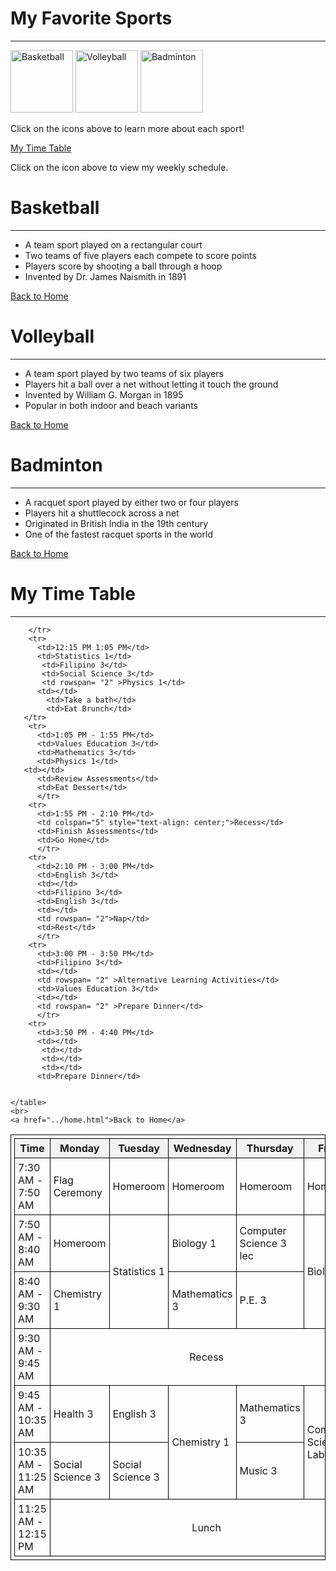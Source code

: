 <!DOCTYPE html>
<html lang="en">
<head>
    <meta charset="UTF-8">
    <meta name="viewport" content="width=device-width, initial-scale=1.0">
    <title>My Favorite Sports</title>
</head>
<body>
    <h1>My Favorite Sports</h1>
    <hr>
    <a href="files/basketball.html"><img src="bball.jpg" alt="Basketball" width="100" height="100"></a>
    <a href="files/volleyball.html"><img src="vball.jpg" alt="Volleyball" width="100" height="100"></a>
    <a href="files/badminton.html"><img src="badminton.jpg" alt="Badminton" width="100" height="100"></a>
    <p>Click on the icons above to learn more about each sport!</p>
    <a href="files/timetable.html">My Time Table</a>
    <p>Click on the icon above to view my weekly schedule.</p>
</body>
</html>
<!DOCTYPE html>
<html lang="en">
<head>
    <meta charset="UTF-8">
    <meta name="viewport" content="width=device-width, initial-scale=1.0">
    <title>Basketball</title>
</head>
<body>
    <h1>Basketball</h1>
    <hr>
    <ul>
        <li>A team sport played on a rectangular court</li>
        <li>Two teams of five players each compete to score points</li>
        <li>Players score by shooting a ball through a hoop</li>
        <li>Invented by Dr. James Naismith in 1891</li>
    </ul>
    <a href="../home.html">Back to Home</a>
</body>
<!DOCTYPE html>
<html lang="en">
<head>
    <meta charset="UTF-8">
    <meta name="viewport" content="width=device-width, initial-scale=1.0">
    <title>Volleyball</title>
</head>
<body>
    <h1>Volleyball</h1>
    <hr>
    <ul>
        <li>A team sport played by two teams of six players</li>
        <li>Players hit a ball over a net without letting it touch the ground</li>
        <li>Invented by William G. Morgan in 1895</li>
        <li>Popular in both indoor and beach variants</li>
    </ul>
    <a href="../home.html">Back to Home</a>
</body>
</html>
<!DOCTYPE html>
<html lang="en">
<head>
    <meta charset="UTF-8">
    <meta name="viewport" content="width=device-width, initial-scale=1.0">
    <title>Badminton</title>
</head>
<body>
    <h1>Badminton</h1>
    <hr>
    <ul>
        <li>A racquet sport played by either two or four players</li>
        <li>Players hit a shuttlecock across a net</li>
        <li>Originated in British India in the 19th century</li>
        <li>One of the fastest racquet sports in the world</li>
    </ul>
    <a href="../home.html">Back to Home</a>
</body>
</html>
<!DOCTYPE html>
<html lang="en">
<head>
    <meta charset="UTF-8">
    <meta name="viewport" content="width=device-width, initial-scale=1.0">
    <title>My Time Table</title>
    <style>
        table, th, td {
            border: 1px solid black;
            border-collapse: collapse;
            padding: 5px;
        }
        th {
            background-color: #f2f2f2;
        }
    </style>
</head>
<body>
    <h1>My Time Table</h1>
    <hr>
    <table>
        <tr>
            <th>Time</th>
            <th>Monday</th>
            <th>Tuesday</th>
            <th>Wednesday</th>
            <th>Thursday</th>
            <th>Friday</th>
            <th>Saturday</th>
            <th>Sunday</th>
        </tr>
        <tr>
            <td>7:30 AM - 7:50 AM</td>
            <td>Flag Ceremony</td>
            <td>Homeroom</td>
            <td>Homeroom</td>
            <td>Homeroom</td>
            <td>Homeroom</td>
            <td>Wake up</td>
            <td>Wake up</td>
        </tr>
        <tr>
            <td>7:50 AM - 8:40 AM</td>
            <td>Homeroom</td>
            <td rowspan="2" >Statistics 1</td>
            <td>Biology 1</td>
            <td>Computer Science 3 lec</td>
            <td rowspan="2" >Biology 1</td>
            <td>Eat Breakfast</td>
            <td>Phone</td>
        </tr>
        <tr>
            <td>8:40 AM - 9:30 AM</td>
            <td>Chemistry 1</td>
            <td>Mathematics 3</td>
            <td>P.E. 3</td>
            <td>Phone</td>
            <td>Take a bath</td>
        </tr>
        <tr>
            <td>9:30 AM - 9:45 AM</td>
            <td colspan="5" style="text-align: center;">Recess</td>
            <td>Play with cat</td>
            <td>Nap</td>
        </tr>
        <tr>
            <td>9:45 AM - 10:35 AM</td>
            <td>Health 3</td>
            <td>English 3 </td>
            <td rowspan= "2" >Chemistry 1</td>
            <td>Mathematics 3</td>
            <td rowspan= "2" >Computer Science 3 Lab</td>
            <td>Take a bath</td>
            <td>Church</td>
        </tr>
        <tr>
            <td>10:35 AM - 11:25 AM</td>
            <td>Social Science 3</td>
            <td>Social Science 3</td>
            <td>Music 3</td>
            <td>Use my phone</td>
            <td rowspan= "2" >Assignments</td>
        </tr>
        <tr>
            <td>11:25 AM - 12:15 PM</td>
            <td colspan="5" style="text-align: center;">Lunch</td>
          <td>Nap</td>
    
        </tr>
        <tr>
          <td>12:15 PM 1:05 PM</td>
          <td>Statistics 1</td>
           <td>Filipino 3</td>
           <td>Social Science 3</td>
           <td rowspan= "2" >Physics 1</td>
          <td></td>
            <td>Take a bath</td>
            <td>Eat Brunch</td>
       </tr>
        <tr>
          <td>1:05 PM - 1:55 PM</td>
          <td>Values Education 3</td>
          <td>Mathematics 3</td>
          <td>Physics 1</td>
       <td></td>
          <td>Review Assessments</td>
          <td>Eat Dessert</td>
          </tr>
        <tr>
          <td>1:55 PM - 2:10 PM</td>
          <td colspan="5" style="text-align: center;">Recess</td>
          <td>Finish Assessments</td>
          <td>Go Home</td>
          </tr>
        <tr>
          <td>2:10 PM - 3:00 PM</td>
          <td>English 3</td>
          <td></td>
          <td>Filipino 3</td>
          <td>English 3</td>
          <td></td>
          <td rowspan= "2">Nap</td>
          <td>Rest</td>
          </tr>
        <tr>
          <td>3:00 PM - 3:50 PM</td>
          <td>Filipino 3</td>
          <td></td>
          <td rowspan= "2" >Alternative Learning Activities</td>
          <td>Values Education 3</td>
          <td></td>
          <td rowspan= "2" >Prepare Dinner</td>
          </tr>
        <tr>
          <td>3:50 PM - 4:40 PM</td>
          <td></td>
           <td></td>
           <td></td>
           <td></td>
          <td>Prepare Dinner</td>
          
          
    </table>
    <br>
    <a href="../home.html">Back to Home</a>
</body>
</html>
